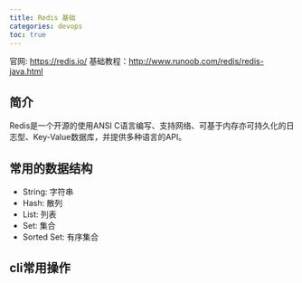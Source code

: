 ```yaml
---
title: Redis 基础
categories: devops
toc: true
---
```


官网: https://redis.io/ 
基础教程：http://www.runoob.com/redis/redis-java.html

## 简介

Redis是一个开源的使用ANSI C语言编写、支持网络、可基于内存亦可持久化的日志型、Key-Value数据库，并提供多种语言的API。

## 常用的数据结构

- String: 字符串
- Hash: 散列
- List: 列表
- Set: 集合
- Sorted Set: 有序集合

## cli常用操作



